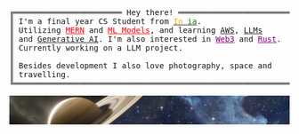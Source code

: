 <pre>
╔═══════════════════════ Hey there! ════════════════════════╗
║ I'm a final year CS Student from <a href="https://www.incredibleindia.org/content/incredible-india-v2/en.html"><span style="color: orange;">In</span><span style="color: white;">d</span><span style="color: green;">ia</span></a>.                   ║    😁 <a href="https://arindal1.github.io/dev-portfolio-2/">Arindal Char</a>                         [Contact Me]
║ Utilizing <a href="https://www.mongodb.com/resources/languages/mern-stack-tutorial" style="color: red;">MERN</a> and <a href="https://lakefs.io/blog/machine-learning-architecture/" style="color: red;">ML Models</a>, and learning <a href="https://docs.aws.amazon.com/">AWS</a>, <a href="https://cloud.google.com/ai/llms">LLMs</a>      ║     ├─ Development                               │
║ and <a href="https://cloud.google.com/use-cases/generative-ai">Generative AI</a>. I'm also interested in <a href="https://hbr.org/2022/05/what-is-web3" style="color: purple;">Web3</a> and <a href="https://doc.rust-lang.org/stable/" style="color: purple;">Rust</a>.  ║     │   ├─ <a href="https://monkeys-paw-eight.vercel.app/">Monkey's Paw</a>                        <a href = "mailto: arindalchar17@gmail.com">Gmail</a>
║ Currently working on a LLM project.                       ║     │   ├─ <a href="https://github.com/arindal1/iPhone15-pro">iPhone 13 Pro</a>                      <a href="https://twitter.com/arindal_17">Twitter</a>
║                                                           ║     │   └─ <a href="https://github.com/arindal1/blynk-mern-app">Blynk: Chat App</a>                    <a href="https://leetcode.com/arindal/">LeetCode</a>
║ Besides development I also love photography, space and    ║     └─ Machine Learning    
║ travelling.                                               ║         ├─ <a href="https://github.com/arindal1/anomaly-threat-hunter-ml">Nethunter</a>
╚═══════════════════════════════════════════════════════════╝         └─ <a href="https://github.com/arindal1/yolov5-onnx-object-recognition">YOLOv5</a>
</pre>

![header](res/14.png)

<!-- ![arindal1 stats](https://github-readme-stats.vercel.app/api?username=arindal1&show_icons=true&theme=tokyonight) -->
